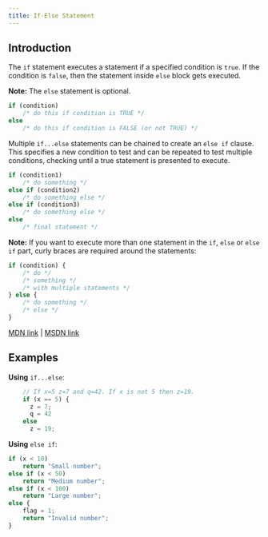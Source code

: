 ```yaml
---
title: If-Else Statement
---
```

## Introduction

The `if` statement executes a statement if a specified condition is `true`. If the condition is `false`, then the statement inside `else` block gets executed.

**Note:** The `else` statement is optional.

```javascript
if (condition)
    /* do this if condition is TRUE */
else
    /* do this if condition is FALSE (or not TRUE) */
```


Multiple `if...else` statements can be chained to create an `else if` clause. This specifies a new condition to test and can be repeated to test multiple conditions, checking until a true statement is presented to execute.

```javascript
if (condition1)
    /* do something */
else if (condition2)
    /* do something else */
else if (condition3)
    /* do something else */
else
    /* final statement */
```

**Note:** If you want to execute more than one statement in the `if`, `else` or `else if` part, curly braces are required around the statements:

```javascript
if (condition) {
    /* do */
    /* something */
    /* with multiple statements */
} else {
    /* do something */
    /* else */
}
```

<a href='https://developer.mozilla.org/en-US/docs/Web/JavaScript/Reference/Statements/if...else' target='_blank' rel='nofollow'>MDN link</a> | <a href='https://msdn.microsoft.com/en-us/library/85yyde5c.aspx' target='_blank' rel='nofollow'>MSDN link</a>

## Examples

**Using** `if...else`:
```javascript
    // If x=5 z=7 and q=42. If x is not 5 then z=19.
    if (x == 5) {
      z = 7;
      q = 42
    else
      z = 19;
```

**Using** `else if`:

```javascript
if (x < 10)
    return "Small number";
else if (x < 50)
    return "Medium number";
else if (x < 100)
    return "Large number";
else {
    flag = 1;
    return "Invalid number";
}
```
